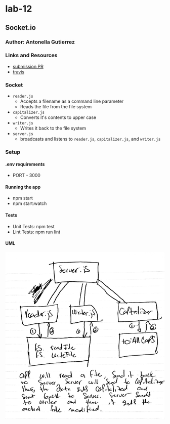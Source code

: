# lab-12

## Socket.io

### Author: Antonella Gutierrez

### Links and Resources
* [submission PR](https://github.com/antonella-401-advanced-javascript/lab-12/pull/1)
* [travis](https://travis-ci.com/antonella-401-advanced-javascript/lab-12/builds/131238678)

###  Socket
* `reader.js`
  * Accepts a filename as a command line parameter
  * Reads the file from the file system
* `capitalizer.js`
  * Converts it's contents to upper case
* `writer.js`
  * Writes it back to the file system
* `server.js`
  * broadcasts and listens to `reader.js`, `capitalizer.js`, and `writer.js`

### Setup
#### .env requirements
* PORT - 3000
#### Running the app
* npm start
* npm start:watch
#### Tests
* Unit Tests: npm test
* Lint Tests: npm run lint
#### UML
![whiteboard](whiteboard.jpg)